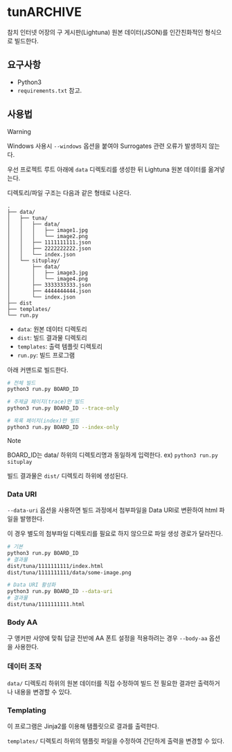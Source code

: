 # tunARCHIVE

참치 인터넷 어장의 구 게시판(Lightuna) 원본 데이터(JSON)를 인간친화적인 형식으로 빌드한다.

## 요구사항

- Python3
- `requirements.txt` 참고.

## 사용법

> [!WARNING]
> Windows 사용시 `--windows` 옵션을 붙여야 Surrogates 관련 오류가 발생하지 않는다.

우선 프로젝트 루트 아래에 `data` 디렉토리를 생성한 뒤 Lightuna 원본 데이터를 옮겨넣는다.

디렉토리/파일 구조는 다음과 같은 형태로 나온다.

```
.
├── data/
│   ├── tuna/
│   │   ├── data/
│   │   │   ├── image1.jpg
│   │   │   └── image2.png
│   │   ├── 1111111111.json
│   │   ├── 2222222222.json
│   │   └── index.json
│   └── situplay/
│       ├── data/
│       │   ├── image3.jpg
│       │   └── image4.png
│       ├── 3333333333.json
│       ├── 4444444444.json
│       └── index.json
├── dist
├── templates/
└── run.py
```

- `data`: 원본 데이터 디렉토리
- `dist`: 빌드 결과물 디렉토리
- `templates`: 출력 템플릿 디렉토리
- `run.py`: 빌드 프로그램

아래 커맨드로 빌드한다.

```bash
# 전체 빌드
python3 run.py BOARD_ID

# 주제글 페이지(trace)만 빌드
python3 run.py BOARD_ID --trace-only

# 목록 페이지(index)만 빌드
python3 run.py BOARD_ID --index-only
```

> [!NOTE]
> BOARD_ID는 data/ 하위의 디렉토리명과 동일하게 입력한다.
> ex) `python3 run.py situplay`

빌드 결과물은 `dist/` 디렉토리 하위에 생성된다.

### Data URI

`--data-uri` 옵션을 사용하면 빌드 과정에서 첨부파일을 Data URI로 변환하여 html 파일을 발행한다.

이 경우 별도의 첨부파일 디렉토리를 필요로 하지 않으므로 파일 생성 경로가 달라진다.

```bash
# 기본
python3 run.py BOARD_ID
# 결과물
dist/tuna/1111111111/index.html
dist/tuna/1111111111/data/some-image.png

# Data URI 활성화
python3 run.py BOARD_ID --data-uri
# 결과물
dist/tuna/1111111111.html
```

### Body AA

구 앵커판 사양에 맞춰 답글 전반에 AA 폰트 설정을 적용하려는 경우
`--body-aa` 옵션을 사용한다.

### 데이터 조작

`data/` 디렉토리 하위의 원본 데이터를 직접 수정하여 빌드 전 필요한 결과만 출력하거나
내용을 변경할 수 있다.

### Templating

이 프로그램은 Jinja2를 이용해 탬플릿으로 결과를 출력한다.

`templates/` 디렉토리 하위의 탬플릿 파일을 수정하여 간단하게 출력을 변경할 수 있다.

